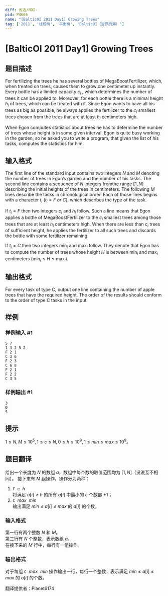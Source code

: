 ```yaml
---
diff: 省选/NOI-
pid: P4666
name: "[BalticOI 2011 Day1] Growing Trees"
tag: ['2011', '线段树', '平衡树', 'BalticOI（波罗的海）']
---
```

# [BalticOI 2011 Day1] Growing Trees
## 题目描述

For fertilizing the trees he has several bottles of MegaBoostFertilizer, which, when treated on trees, causes them to grow one centimeter up instantly. Every bottle has a limited capacity $c_i$​​ , which determines the number of trees it can be applied to. Moreover, for each bottle there is a minimal height $h_i$ of trees, which can be treated with it. Since Egon wants to have all his trees as big as possible, he always applies the fertilizer to the $c_i$​​ smallest trees chosen from the trees that are at least $h_i$​​ centimeters high.

When Egon computes statistics about trees he has to determine the number of trees whose height is in some given interval. Egon is quite busy working in the garden, so he asked you to write a program, that given the list of his tasks, computes the statistics for him. 
## 输入格式

The first line of the standard input contains two integers $N$ and $M$ denoting the number of trees in Egon’s garden and the number of his tasks. The second line contains a sequence of $N$ integers fromthe range $[1,N]$ describing the initial heights of the trees in centimeters. The following $M$ lines describe the tasks in chronological order. Each of those lines begins with a character $t_i$ $(t_i=F \ or \ C)$, which describes the type of the task.

If $t_i=F$ then two integers $c_i$​​ and $h_i$ follow. Such a line means that Egon applies a bottle of MegaBoostFertilizer to the $c_i$ smallest trees among those trees that are at least $h_i$​​ centimeters high. When there are less than $c_i$​​ trees of sufficient height, he applies the fertilizer to all such trees and discards the bottle with some fertilizer remaining.

If $t_i=C$ then two integers $\min_i$​​ and $\max_i$​​ follow. They denote that Egon has to compute the number of trees whose height $H$ is between $\min_i$ and $\max_i$​​ centimeters $(\min_i \le H \le \max_i)$. 
## 输出格式

For every task of type C, output one line containing the number of apple trees that have the required height. The order of the results should conform to the order of type C tasks in the input.
## 样例

### 样例输入 #1
```
5 7
1 3 2 5 2
F 2 1
C 3 6
F 2 3
C 6 8
F 2 1
F 2 2
C 3 5
```
### 样例输出 #1
```
3
0
5
```
## 提示

$1 \le N,M \le 10^5,1 \le c \le N,0 \le h \le 10^9,1 \le min \le max \le 10^9$。
## 题目翻译

给出一个长度为 $N$ 的数组 $a$，数组中每个数的取值范围均为 $[1,N]$（没说互不相同）。
接下来有 $M$ 组操作，操作分为两种：
1. $\texttt{F}\:\:c\:\:h$  
将满足 $a[i] \ge h$ 的所有 $a[i]$ 中最小的 $c$ 个数都 $+1$；
2. $\texttt{C}\:\:max\:\:min$  
输出满足 $min \le a[i] \le max$ 的 $a[i]$ 的个数。

### 输入格式

第一行有两个整数 $N$ 和 $M$。    
第二行有 $N$ 个整数，表示数组 $a$。  
在接下来的 $M$ 行中，每行有一组操作。

### 输出格式

对于每组 $\texttt{C}\:\:max\:\:min$ 操作输出一行，每行一个整数，表示满足 $min \le a[i] \le max$ 的 $a[i]$ 的个数。


翻译提供者：Planet6174
